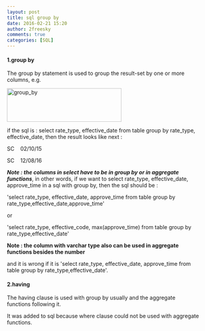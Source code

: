 ```yaml
---
layout: post
title: sql group by
date: 2016-02-21 15:20
author: 2freesky
comments: true
categories: [SQL]
---
```

<h4>1.group by</h4>
The group by statement is used to group the result-set by one or more columns, e.g.

<a href="https://2freesky.files.wordpress.com/2016/02/group_by.png" rel="attachment wp-att-81"><img class="alignnone size-medium wp-image-81" src="https://2freesky.files.wordpress.com/2016/02/group_by.png?w=300" alt="group_by" width="300" height="88" /></a>

if the sql is : select rate_type, effective_date from table group by rate_type, effective_date, then the result looks like next :

SC    02/10/15

SC    12/08/16

<em><strong>Note : the columns in select have to be in group by or in aggregate functions</strong></em>, in other words, if we want to select rate_type, effective_date, approve_time in a sql with group by, then the sql should be :

'select rate_type, effective_date, approve_time from table group by rate_type,effective_date,approve_time'

or

'select rate_type, effective_code, max(approve_time) from table group by rate_type,effective_date'

<strong>Note : the column with varchar type also can be used in aggregate functions besides the number</strong>

and it is wrong if it is 'select rate_type, effective_date, approve_time from table group by rate_type,effective_date'.
<h4>2.having</h4>
The having clause is used with group by usually and the aggregate functions following it.

It was added to sql because where clause could not be used with aggregate functions.
